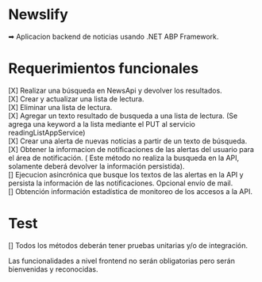 # Newslify
➡ Aplicacion backend de noticias usando .NET ABP Framework.   

# Requerimientos funcionales
[X] Realizar una búsqueda en NewsApi y devolver los resultados.   
[X] Crear y actualizar una lista de lectura.   
[X] Eliminar una lista de lectura.   
[X] Agregar un texto resultado de busqueda a una lista de lectura. (Se agrega una keyword a la lista mediante el PUT al servicio readingListAppService)   
[X]  Crear una alerta de nuevas noticias a partir de un texto de búsqueda.   
[X]  Obtener la informacion de notificaciones de las alertas del usuario para el área de notificación. ( Este método no realiza la busqueda en la API, solamente deberá devolver la información persistida).   
[]  Ejecucion asincrónica que busque los textos de las alertas en la API y persista la información de las notificaciones. Opcional envío de mail.   
[]  Obtención información estadística de monitoreo de los accesos a la API.   

# Test
[]  Todos los métodos deberán tener pruebas unitarias y/o de integración.   

Las funcionalidades a nivel frontend no serán obligatorias pero serán bienvenidas y reconocidas.

